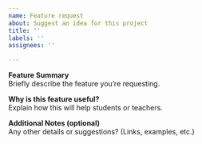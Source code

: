 ```yaml
---
name: Feature request
about: Suggest an idea for this project
title: ''
labels: ''
assignees: ''

---
```


**Feature Summary**  
Briefly describe the feature you’re requesting.

**Why is this feature useful?**  
Explain how this will help students or teachers.

**Additional Notes (optional)**  
Any other details or suggestions? (Links, examples, etc.)
